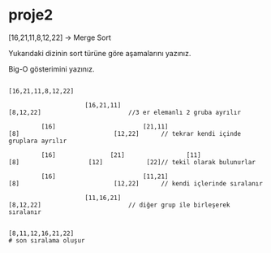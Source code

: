 # proje2
[16,21,11,8,12,22] -> Merge Sort

Yukarıdaki dizinin sort türüne göre aşamalarını yazınız.

Big-O gösterimini yazınız.


                                                              [16,21,11,8,12,22]  
                                                              
                         [16,21,11]                                                                           [8,12,22]                        //3 er elemanlı 2 gruba ayrılır
                         
             [16]                        [21,11]                                                     [8]                          [12,22]      // tekrar kendi içinde gruplara ayrılır
             
             [16]               [21]                 [11]                                            [8]                   [12]            [22]// tekil olarak bulunurlar
             
             [16]                        [11,21]                                                     [8]                          [12,22]      // kendi içlerinde sıralanır 
             
                         [11,16,21]                                                                           [8,12,22]                        // diğer grup ile birleşerek sıralanır 
                         
                                                              [8,11,12,16,21,22]                                                               # son sıralama oluşur
